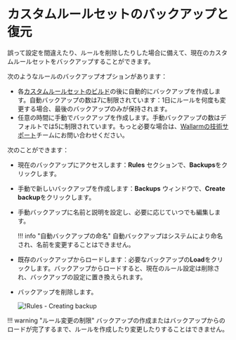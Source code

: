 # カスタムルールセットのバックアップと復元

誤って設定を間違えたり、ルールを削除したりした場合に備えて、現在のカスタムルールセットをバックアップすることができます。

次のようなルールのバックアップオプションがあります：

* 各[カスタムルールセットのビルド](compiling.md)の後に自動的にバックアップを作成します。自動バックアップの数は7に制限されています：1日にルールを何度も変更する場合、最後のバックアップのみが保持されます。
* 任意の時間に手動でバックアップを作成します。手動バックアップの数はデフォルトでは5に制限されています。もっと必要な場合は、[Wallarmの技術サポート](mailto:support@wallarm.com)チームにお問い合わせください。

次のことができます：

* 現在のバックアップにアクセスします：**Rules** セクションで、**Backups**をクリックします。
* 手動で新しいバックアップを作成します：**Backups** ウィンドウで、**Create backup**をクリックします。
* 手動バックアップに名前と説明を設定し、必要に応じていつでも編集します。

    !!! info "自動バックアップの命名"
        自動バックアップはシステムにより命名され、名前を変更することはできません。

* 既存のバックアップからロードします：必要なバックアップの**Load**をクリックします。バックアップからロードすると、現在のルール設定は削除され、バックアップの設定に置き換えられます。
* バックアップを削除します。

    ![!Rules - Creating backup](../../images/user-guides/rules/rules-create-backup.png)

!!! warning "ルール変更の制限"
    バックアップの作成またはバックアップからのロードが完了するまで、ルールを作成したり変更したりすることはできません。